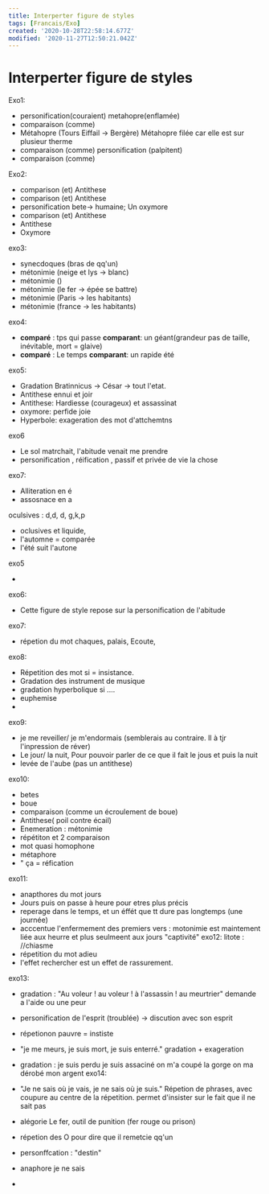 ```yaml
---
title: Interperter figure de styles
tags: [Francais/Exo]
created: '2020-10-28T22:58:14.677Z'
modified: '2020-11-27T12:50:21.042Z'
---
```


# Interperter figure de styles

Exo1:

- personification(couraient)  metahopre(enflamée)
- comparaison (comme)
- Métahopre (Tours Eiffail → Bergère) Métahopre filée car elle est sur plusieur therme
- comparaison (comme) personification (palpitent)
- comparaison (comme)

Exo2:

- comparison (et) Antithese
- comparison (et) Antithese
- personification bete→ humaine; Un oxymore
- comparison (et)  Antithese
- Antithese
- Oxymore

exo3:

- synecdoques (bras de qq'un)
- métonimie (neige et lys → blanc)
- métonimie ()
- métonimie (le fer → épée se battre)
- métonimie (Paris → les habitants)
- métonimie (france → les habitants)

exo4:

- **comparé** : tps qui passe **comparant**: un géant(grandeur pas de taille, inévitable, mort = glaive)
- **comparé** : Le temps **comparant**: un rapide été

exo5:

- Gradation Bratinnicus → César → tout l'etat.
- Antithese ennui et joir
- Antithese: Hardiesse (courageux) et assassinat
- oxymore: perfide joie
- Hyperbole: exageration des mot d'attchemtns

exo6

- Le sol matrchait, l'abitude venait me prendre
- personification , réification , passif et privée de vie la chose

exo7:

- Alliteration en é
- assosnace en a

oculsives : d,d, d, g,k,p

- oclusives et liquide,
- l'automne = comparée
- l'été suit l'autone

exo5

- 

exo6:

- Cette figure de style repose sur la personification de l'abitude

exo7:

- répetion du mot chaques, palais, Ecoute,

exo8:

- Répetition des mot si = insistance.
- Gradation des instrument de musique
- gradation hyperbolique si ....
- euphemise
- 

exo9:

- je me reveiller/ je m'endormais (semblerais au contraire. Il à tjr l'inpression de réver)
- Le jour/ la nuit, Pour pouvoir parler de ce que il fait le jous et puis la nuit
- levée de l'aube (pas un antithese)

exo10:

- betes
- boue
- comparaison (comme un écroulement de boue)
- Antithese( poil contre écail)
- Enemeration : métonimie
- répétiton et 2 comparaison
- mot quasi homophone
 - métaphore
 - " ça = réfication 

exo11:

- anapthores du mot jours
- Jours puis on passe à heure pour etres plus précis
- reperage dans le temps, et un éffét que tt dure pas longtemps (une journée)
- acccentue l'enfermement des premiers vers : motonimie est maintement liée aux heurre et plus seulmeent aux jours "captivité"
exo12:
litote : //chiasme
- répetition du mot adieu
- l'effet rechercher est un effet de rassurement.

exo13:

- gradation : "Au voleur ! au voleur ! à l'assassin ! au meurtrier"  demande a l'aide ou une peur
- personification de l'esprit (troublée) → discution avec son esprit
- répetionon pauvre = instiste
- "je me meurs, je suis mort, je suis enterré." gradation + exageration
- gradation : je suis perdu je suis assaciné on m'a coupé la gorge on ma dérobé mon argent
exo14:

- "Je ne sais où je vais, je ne sais où je suis." Répetion de phrases, avec coupure au centre de la répetition. permet d'insister sur le fait que il ne sait pas
- alégorie Le fer, outil de punition (fer rouge ou prison)
- répetion des O pour dire que il remetcie qq'un
- personffcation : "destin"
- anaphore je ne sais
- 





